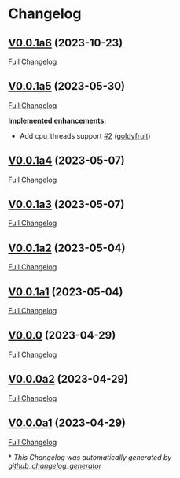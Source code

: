 # Changelog

## [V0.0.1a6](https://github.com/OpenVoiceOS/ovos-stt-plugin-fasterwhisper/tree/V0.0.1a6) (2023-10-23)

[Full Changelog](https://github.com/OpenVoiceOS/ovos-stt-plugin-fasterwhisper/compare/V0.0.1a5...V0.0.1a6)

## [V0.0.1a5](https://github.com/OpenVoiceOS/ovos-stt-plugin-fasterwhisper/tree/V0.0.1a5) (2023-05-30)

[Full Changelog](https://github.com/OpenVoiceOS/ovos-stt-plugin-fasterwhisper/compare/V0.0.1a4...V0.0.1a5)

**Implemented enhancements:**

- Add cpu\_threads support [\#2](https://github.com/OpenVoiceOS/ovos-stt-plugin-fasterwhisper/pull/2) ([goldyfruit](https://github.com/goldyfruit))

## [V0.0.1a4](https://github.com/OpenVoiceOS/ovos-stt-plugin-fasterwhisper/tree/V0.0.1a4) (2023-05-07)

[Full Changelog](https://github.com/OpenVoiceOS/ovos-stt-plugin-fasterwhisper/compare/V0.0.1a3...V0.0.1a4)

## [V0.0.1a3](https://github.com/OpenVoiceOS/ovos-stt-plugin-fasterwhisper/tree/V0.0.1a3) (2023-05-07)

[Full Changelog](https://github.com/OpenVoiceOS/ovos-stt-plugin-fasterwhisper/compare/V0.0.1a2...V0.0.1a3)

## [V0.0.1a2](https://github.com/OpenVoiceOS/ovos-stt-plugin-fasterwhisper/tree/V0.0.1a2) (2023-05-04)

[Full Changelog](https://github.com/OpenVoiceOS/ovos-stt-plugin-fasterwhisper/compare/V0.0.1a1...V0.0.1a2)

## [V0.0.1a1](https://github.com/OpenVoiceOS/ovos-stt-plugin-fasterwhisper/tree/V0.0.1a1) (2023-05-04)

[Full Changelog](https://github.com/OpenVoiceOS/ovos-stt-plugin-fasterwhisper/compare/V0.0.0...V0.0.1a1)

## [V0.0.0](https://github.com/OpenVoiceOS/ovos-stt-plugin-fasterwhisper/tree/V0.0.0) (2023-04-29)

[Full Changelog](https://github.com/OpenVoiceOS/ovos-stt-plugin-fasterwhisper/compare/V0.0.0a2...V0.0.0)

## [V0.0.0a2](https://github.com/OpenVoiceOS/ovos-stt-plugin-fasterwhisper/tree/V0.0.0a2) (2023-04-29)

[Full Changelog](https://github.com/OpenVoiceOS/ovos-stt-plugin-fasterwhisper/compare/V0.0.0a1...V0.0.0a2)

## [V0.0.0a1](https://github.com/OpenVoiceOS/ovos-stt-plugin-fasterwhisper/tree/V0.0.0a1) (2023-04-29)

[Full Changelog](https://github.com/OpenVoiceOS/ovos-stt-plugin-fasterwhisper/compare/5356f4d38ac44eb0ee89cc304a04791d30cc5508...V0.0.0a1)



\* *This Changelog was automatically generated by [github_changelog_generator](https://github.com/github-changelog-generator/github-changelog-generator)*
